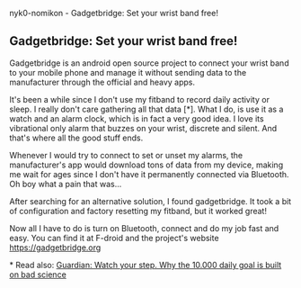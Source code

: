 nyk0-nomikon - Gadgetbridge: Set your wrist band free!

## Gadgetbridge: Set your wrist band free!

Gadgetbridge is an android open source project to connect your wrist band to your mobile phone and manage it without sending data to the manufacturer through the official and heavy apps.

It's been a while since I don't use my fitband to record daily activity or sleep. I really don't care gathering all that data \[\*\]. What I do, is use it as a watch and an alarm clock, which is in fact a very good idea. I love its vibrational only alarm that buzzes on your wrist, discrete and silent. And that's where all the good stuff ends.

Whenever I would try to connect to set or unset my alarms, the manufacturer's app would download tons of data from my device, making me wait for ages since I don't have it permanently connected via Bluetooth. Oh boy what a pain that was...

After searching for an alternative solution, I found gadgetbridge. It took a bit of configuration and factory resetting my fitband, but it worked great!

Now all I have to do is turn on Bluetooth, connect and do my job fast and easy. You can find it at F-droid and the project's website <https://gadgetbridge.org>

\* Read also: [Guardian: Watch your step. Why the 10.000 daily goal is built on bad science](https://www.theguardian.com/lifeandstyle/2018/sep/03/watch-your-step-why-the-10000-daily-goal-is-built-on-bad-science)

